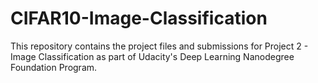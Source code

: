 # CIFAR10-Image-Classification
This repository contains the project files and submissions for Project 2 - Image Classification as part of Udacity's Deep Learning Nanodegree Foundation Program.
